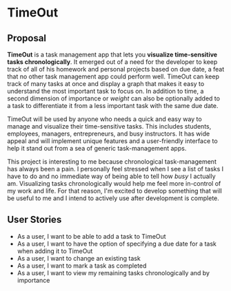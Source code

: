 # TimeOut

## Proposal

**TimeOut** is a task management app that lets you **visualize time-sensitive tasks chronologically**. It emerged out of a need for the developer to keep track of all of his homework and personal projects based on due date, a feat that no other task management app could perform well. TimeOut can keep track of many tasks at once and display a graph that makes it easy to understand the most important task to focus on. In addition to time, a second dimension of importance or *weight* can also be optionally added to a task to differentiate it from a less important task with the same due date. 

TimeOut will be used by anyone who needs a quick and easy way to manage and visualize their time-sensitive tasks. This includes students, employees, managers, entrepreneurs, and busy instructors. It has wide appeal and will implement unique features and a user-friendly interface to help it stand out from a sea of generic task-management apps. 

This project is interesting to me because chronological task-management has always been a pain. I personally feel stressed when I see a list of tasks I have to do and no immediate way of being able to tell how *busy* I actually am. Visualizing tasks chronologically would help me  feel more in-control of my work and life. For that reason, I'm excited to develop something that will be useful to me and I intend to actively use after development is complete.

## User Stories

- As a user, I want to be able to add a task to TimeOut
- As a user, I want to have the option of specifying a due date for a task when adding it to TimeOut
- As a user, I want to change an existing task
- As a user, I want to mark a task as completed
- As a user, I want to view my remaining tasks chronologically and by importance